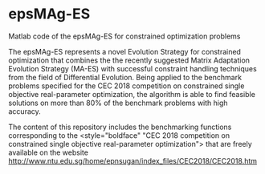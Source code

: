 # epsMAg-ES
Matlab code of the epsMAg-ES for constrained optimization problems

The epsMAg-ES represents a novel Evolution Strategy for constrained optimization that combines the the recently suggested Matrix Adaptation Evolution Strategy (MA-ES) with successful constraint handling techniques from the field of Differential Evolution. Being applied to the benchmark problems specified for the CEC 2018 competition on constrained single objective real-parameter optimization, the algorithm is able to find feasible solutions on more than 80% of the benchmark problems with high accuracy. 

The content of this repository includes the benchmarking functions corresponding to the <style="boldface" "CEC 2018 competition on constrained single objective real-parameter optimization"> that are freely available on the website <href>http://www.ntu.edu.sg/home/epnsugan/index_files/CEC2018/CEC2018.htm</href>
